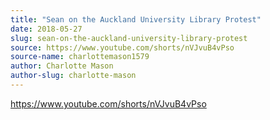 ```yaml
---
title: "Sean on the Auckland University Library Protest"
date: 2018-05-27
slug: sean-on-the-auckland-university-library-protest
source: https://www.youtube.com/shorts/nVJvuB4vPso
source-name: charlottemason1579
author: Charlotte Mason
author-slug: charlotte-mason
---
```


https://www.youtube.com/shorts/nVJvuB4vPso

